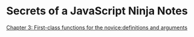 # Secrets of a JavaScript Ninja Notes

[Chapter 3: First-class functions for the novice:definitions and arguments](./chapter-3/README.md)

